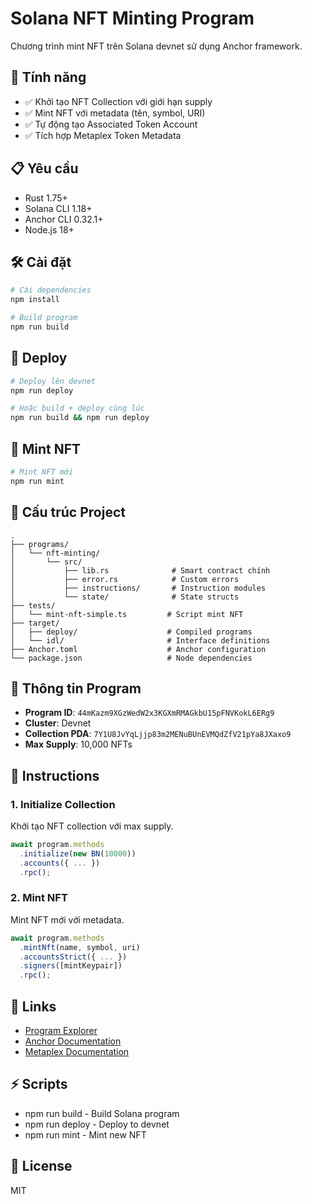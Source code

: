 # Solana NFT Minting Program

Chương trình mint NFT trên Solana devnet sử dụng Anchor framework.

## 🚀 Tính năng

- ✅ Khởi tạo NFT Collection với giới hạn supply
- ✅ Mint NFT với metadata (tên, symbol, URI)
- ✅ Tự động tạo Associated Token Account
- ✅ Tích hợp Metaplex Token Metadata

## 📋 Yêu cầu

- Rust 1.75+
- Solana CLI 1.18+
- Anchor CLI 0.32.1+
- Node.js 18+

## 🛠️ Cài đặt

```bash
# Cài dependencies
npm install

# Build program
npm run build
```

## 🚢 Deploy

```bash
# Deploy lên devnet
npm run deploy

# Hoặc build + deploy cùng lúc
npm run build && npm run deploy
```

## 🎨 Mint NFT

```bash
# Mint NFT mới
npm run mint
```

## 📁 Cấu trúc Project

```
.
├── programs/
│   └── nft-minting/
│       └── src/
│           ├── lib.rs              # Smart contract chính
│           ├── error.rs            # Custom errors
│           ├── instructions/       # Instruction modules
│           └── state/              # State structs
├── tests/
│   └── mint-nft-simple.ts         # Script mint NFT
├── target/
│   ├── deploy/                    # Compiled programs
│   └── idl/                       # Interface definitions
├── Anchor.toml                    # Anchor configuration
└── package.json                   # Node dependencies
```

## 🔑 Thông tin Program

- **Program ID**: `44mKazm9XGzWedW2x3KGXmRMAGkbU15pFNVKokL6ERg9`
- **Cluster**: Devnet
- **Collection PDA**: `7Y1U8JvYqLjjp83m2MENuBUnEVMQdZfV21pYa8JXaxo9`
- **Max Supply**: 10,000 NFTs

## 📝 Instructions

### 1. Initialize Collection

Khởi tạo NFT collection với max supply.

```typescript
await program.methods
  .initialize(new BN(10000))
  .accounts({ ... })
  .rpc();
```

### 2. Mint NFT

Mint NFT mới với metadata.

```typescript
await program.methods
  .mintNft(name, symbol, uri)
  .accountsStrict({ ... })
  .signers([mintKeypair])
  .rpc();
```

## 🔗 Links

- [Program Explorer](https://explorer.solana.com/address/44mKazm9XGzWedW2x3KGXmRMAGkbU15pFNVKokL6ERg9?cluster=devnet)
- [Anchor Documentation](https://www.anchor-lang.com/)
- [Metaplex Documentation](https://docs.metaplex.com/)

## ⚡ Scripts

- npm run build - Build Solana program
- npm run deploy - Deploy to devnet
- npm run mint - Mint new NFT

## 📄 License

MIT

